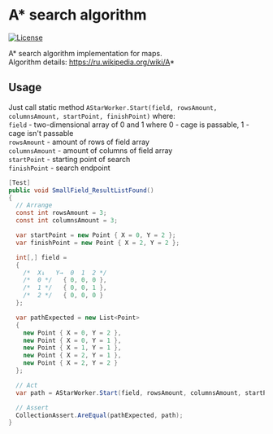 # A* search algorithm
[![License](https://img.shields.io/badge/license-MIT-blue.svg)](LICENSE.md)

A* search algorithm implementation for maps.  
Algorithm details: https://ru.wikipedia.org/wiki/A*

## Usage

Just call static method `AStarWorker.Start(field, rowsAmount, columnsAmount, startPoint, finishPoint)` where:  
`field` - two-dimensional array of 0 and 1 where 0 - cage is passable, 1 - cage isn't passable  
`rowsAmount` - amount of rows of field array  
`columnsAmount` - amount of columns of field array  
`startPoint` - starting point of search   
`finishPoint` - search endpoint   

```csharp
[Test]
public void SmallField_ResultListFound()
{
  // Arrange
  const int rowsAmount = 3;
  const int columnsAmount = 3;

  var startPoint = new Point { X = 0, Y = 2 };
  var finishPoint = new Point { X = 2, Y = 2 };

  int[,] field =
  {
	/*  X↓   Y→  0  1  2 */
	/*  0 */   { 0, 0, 0 },
	/*  1 */   { 0, 0, 1 },
	/*  2 */   { 0, 0, 0 }
  };

  var pathExpected = new List<Point>
  {
	new Point { X = 0, Y = 2 },
	new Point { X = 0, Y = 1 },
	new Point { X = 1, Y = 1 },
	new Point { X = 2, Y = 1 },
	new Point { X = 2, Y = 2 }
  };

  // Act
  var path = AStarWorker.Start(field, rowsAmount, columnsAmount, startPoint, finishPoint);

  // Assert
  CollectionAssert.AreEqual(pathExpected, path);
}
```
